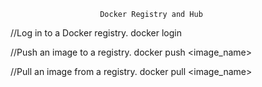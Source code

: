                         Docker Registry and Hub
//Log in to a Docker registry. 
docker login

//Push an image to a registry. 
docker push <image_name>

//Pull an image from a registry. 
docker pull <image_name>
